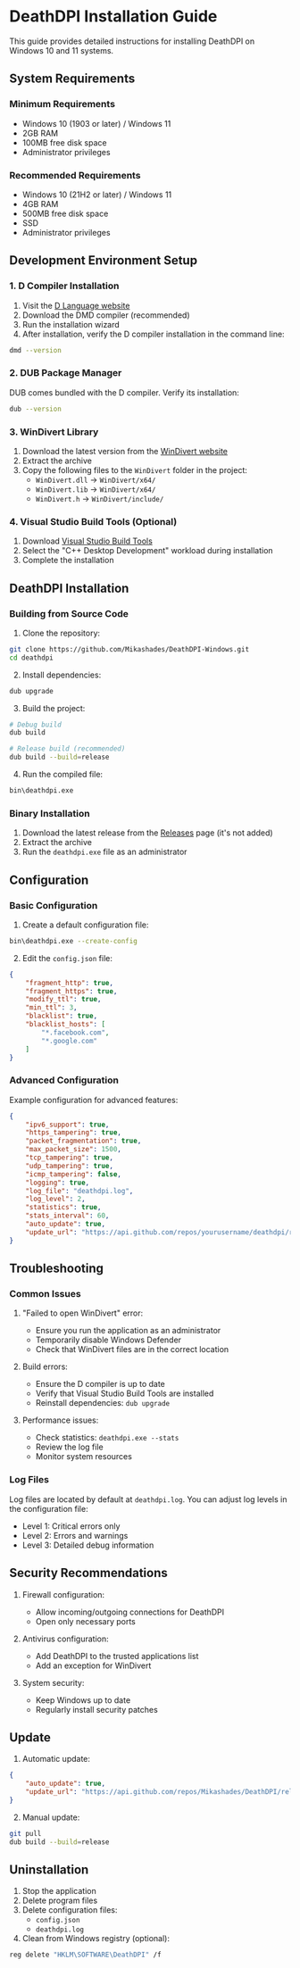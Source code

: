 # DeathDPI Installation Guide

This guide provides detailed instructions for installing DeathDPI on Windows 10 and 11 systems.

## System Requirements

### Minimum Requirements
- Windows 10 (1903 or later) / Windows 11
- 2GB RAM
- 100MB free disk space
- Administrator privileges

### Recommended Requirements
- Windows 10 (21H2 or later) / Windows 11
- 4GB RAM
- 500MB free disk space
- SSD
- Administrator privileges

## Development Environment Setup

### 1. D Compiler Installation

1. Visit the [D Language website](https://dlang.org/download.html)
2. Download the DMD compiler (recommended)
3. Run the installation wizard
4. After installation, verify the D compiler installation in the command line:
```bash
dmd --version
```

### 2. DUB Package Manager

DUB comes bundled with the D compiler. Verify its installation:
```bash
dub --version
```

### 3. WinDivert Library

1. Download the latest version from the [WinDivert website](https://www.reqrypt.org/windivert.html)
2. Extract the archive
3. Copy the following files to the `WinDivert` folder in the project:
   - `WinDivert.dll` -> `WinDivert/x64/`
   - `WinDivert.lib` -> `WinDivert/x64/`
   - `WinDivert.h` -> `WinDivert/include/`

### 4. Visual Studio Build Tools (Optional)

1. Download [Visual Studio Build Tools](https://visualstudio.microsoft.com/visual-cpp-build-tools/)
2. Select the "C++ Desktop Development" workload during installation
3. Complete the installation

## DeathDPI Installation

### Building from Source Code

1. Clone the repository:
```bash
git clone https://github.com/Mikashades/DeathDPI-Windows.git
cd deathdpi
```

2. Install dependencies:
```bash
dub upgrade
```

3. Build the project:
```bash
# Debug build
dub build

# Release build (recommended)
dub build --build=release
```

4. Run the compiled file:
```bash
bin\deathdpi.exe
```

### Binary Installation

1. Download the latest release from the [Releases](https://github.com/Mikashades/deathdpi/releases) page (it's not added)
2. Extract the archive
3. Run the `deathdpi.exe` file as an administrator

## Configuration

### Basic Configuration

1. Create a default configuration file:
```bash
bin\deathdpi.exe --create-config
```

2. Edit the `config.json` file:
```json
{
    "fragment_http": true,
    "fragment_https": true,
    "modify_ttl": true,
    "min_ttl": 3,
    "blacklist": true,
    "blacklist_hosts": [
        "*.facebook.com",
        "*.google.com"
    ]
}
```

### Advanced Configuration

Example configuration for advanced features:
```json
{
    "ipv6_support": true,
    "https_tampering": true,
    "packet_fragmentation": true,
    "max_packet_size": 1500,
    "tcp_tampering": true,
    "udp_tampering": true,
    "icmp_tampering": false,
    "logging": true,
    "log_file": "deathdpi.log",
    "log_level": 2,
    "statistics": true,
    "stats_interval": 60,
    "auto_update": true,
    "update_url": "https://api.github.com/repos/yourusername/deathdpi/releases/latest"
}
```

## Troubleshooting

### Common Issues

1. "Failed to open WinDivert" error:
   - Ensure you run the application as an administrator
   - Temporarily disable Windows Defender
   - Check that WinDivert files are in the correct location

2. Build errors:
   - Ensure the D compiler is up to date
   - Verify that Visual Studio Build Tools are installed
   - Reinstall dependencies: `dub upgrade`

3. Performance issues:
   - Check statistics: `deathdpi.exe --stats`
   - Review the log file
   - Monitor system resources

### Log Files

Log files are located by default at `deathdpi.log`. You can adjust log levels in the configuration file:

- Level 1: Critical errors only
- Level 2: Errors and warnings
- Level 3: Detailed debug information

## Security Recommendations

1. Firewall configuration:
   - Allow incoming/outgoing connections for DeathDPI
   - Open only necessary ports

2. Antivirus configuration:
   - Add DeathDPI to the trusted applications list
   - Add an exception for WinDivert

3. System security:
   - Keep Windows up to date
   - Regularly install security patches

## Update

1. Automatic update:
```json
{
    "auto_update": true,
    "update_url": "https://api.github.com/repos/Mikashades/DeathDPI/releases/latest" //not added
}
```

2. Manual update:
```bash
git pull
dub build --build=release
```

## Uninstallation

1. Stop the application
2. Delete program files
3. Delete configuration files:
   - `config.json`
   - `deathdpi.log`
4. Clean from Windows registry (optional):
```bash
reg delete "HKLM\SOFTWARE\DeathDPI" /f
```
